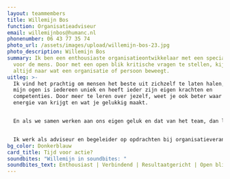 ```yaml
---
layout: teammembers
title: Willemijn Bos
function: Organisatieadviseur
email: willemijnbos@humanc.nl
phonenumber: 06 43 77 35 74
photo_url: /assets/images/upload/willemijn-bos-23.jpg
photo_description: Willemijn Bos
summary: Ik ben een enthousiaste organisatieontwikkelaar met een speciaal oog
  voor de mens. Door met een open blik kritische vragen te stellen, kijk ik
  altijd naar wat een organisatie of persoon beweegt. ​
uitleg: >-
  Ik vind het prachtig om mensen het beste uit zichzelf te laten halen, want in
  mijn ogen is iedereen uniek en heeft ieder zijn eigen krachten en
  competenties. Door meer te leren over jezelf, weet je ook beter waar je
  energie van krijgt en wat je gelukkig maakt.​


  En als we samen werken aan ons eigen geluk en dat van het team, dan leidt dit weer tot het behalen van prachtige resultaten binnen een organisatie. ​


  Ik werk als adviseur en begeleider op opdrachten bij organisatieveranderingen, teamontwikkeling en talentprogramma's.
bg_color: Donkerblauw
card_title: Tijd voor actie?
soundbites: "Willemijn in soundbites: "
soundbites_text: Enthousiast | Verbindend | Resultaatgericht | Open blik | Flexibel
---
```

